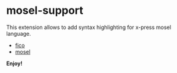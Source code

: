 # mosel-support 

This extension allows to add syntax highlighting for x-press mosel language.
* [fico](https://www.fico.com)
* [mosel](https://www.fico.com/fico-xpress-optimization/docs/latest/moselquickref/dhtml/secmoselqr2.html)


**Enjoy!**
